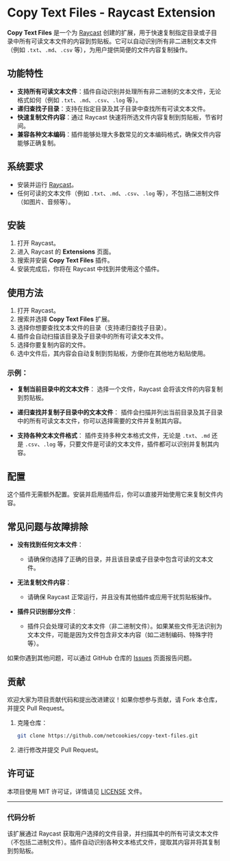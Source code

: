 # Copy Text Files - Raycast Extension

**Copy Text Files** 是一个为 [Raycast](https://www.raycast.com) 创建的扩展，用于快速复制指定目录或子目录中所有可读文本文件的内容到剪贴板。它可以自动识别所有非二进制文本文件（例如 `.txt`、`.md`、`.csv` 等），为用户提供简便的文件内容复制操作。

## 功能特性

- **支持所有可读文本文件**：插件自动识别并处理所有非二进制的文本文件，无论格式如何（例如 `.txt`、`.md`、`.csv`、`.log` 等）。
- **递归查找子目录**：支持在指定目录及其子目录中查找所有可读文本文件。
- **快速复制文件内容**：通过 Raycast 快速将所选文件内容复制到剪贴板，节省时间。
- **兼容各种文本编码**：插件能够处理大多数常见的文本编码格式，确保文件内容能够正确复制。

## 系统要求

- 安装并运行 [Raycast](https://www.raycast.com)。
- 任何可读的文本文件（例如 `.txt`、`.md`、`.csv`、`.log` 等），不包括二进制文件（如图片、音频等）。

## 安装

1. 打开 Raycast。
2. 进入 Raycast 的 **Extensions** 页面。
3. 搜索并安装 **Copy Text Files** 插件。
4. 安装完成后，你将在 Raycast 中找到并使用这个插件。

## 使用方法

1. 打开 Raycast。
2. 搜索并选择 **Copy Text Files** 扩展。
3. 选择你想要查找文本文件的目录（支持递归查找子目录）。
4. 插件会自动扫描该目录及子目录中的所有可读文本文件。
5. 选择你要复制内容的文件。
6. 选中文件后，其内容会自动复制到剪贴板，方便你在其他地方粘贴使用。

### 示例：

- **复制当前目录中的文本文件**：
  选择一个文件，Raycast 会将该文件的内容复制到剪贴板。

- **递归查找并复制子目录中的文本文件**：
  插件会扫描并列出当前目录及其子目录中的所有可读文本文件，你可以选择需要的文件并复制其内容。

- **支持各种文本文件格式**：
  插件支持多种文本格式文件，无论是 `.txt`、`.md` 还是 `.csv`、`.log` 等，只要文件是可读的文本文件，插件都可以识别并复制其内容。

## 配置

这个插件无需额外配置。安装并启用插件后，你可以直接开始使用它来复制文件内容。

## 常见问题与故障排除

- **没有找到任何文本文件**：
  - 请确保你选择了正确的目录，并且该目录或子目录中包含可读的文本文件。

- **无法复制文件内容**：
  - 请确保 Raycast 正常运行，并且没有其他插件或应用干扰剪贴板操作。

- **插件只识别部分文件**：
  - 插件只会处理可读的文本文件（非二进制文件）。如果某些文件无法识别为文本文件，可能是因为文件包含非文本内容（如二进制编码、特殊字符等）。

如果你遇到其他问题，可以通过 GitHub 仓库的 [Issues](https://github.com/netcookies/copy-text-files/issues) 页面报告问题。

## 贡献

欢迎大家为项目贡献代码和提出改进建议！如果你想参与贡献，请 Fork 本仓库，并提交 Pull Request。

1. 克隆仓库：
   ```bash
   git clone https://github.com/netcookies/copy-text-files.git
   ```
2. 进行修改并提交 Pull Request。

## 许可证

本项目使用 MIT 许可证，详情请见 [LICENSE](LICENSE) 文件。

---

### 代码分析

该扩展通过 Raycast 获取用户选择的文件目录，并扫描其中的所有可读文本文件（不包括二进制文件）。插件自动识别各种文本格式文件，提取其内容并将其复制到剪贴板。

